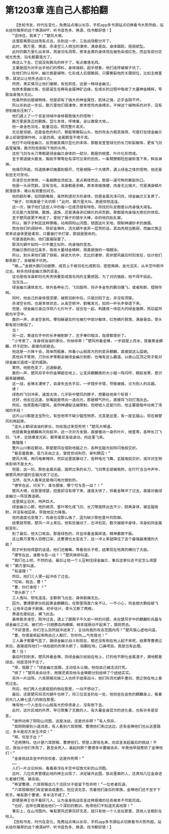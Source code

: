 # 第1203章 连自己人都拍翻
        【告知书友，时代在变化，免费站点难以长存，手机app多书源站点切换看书大势所趋，站长给你推荐的这个换源APP，听书音色多、换源、找书都好使！】
       “坚持住，我来了！”楚风大喝。
       这里距离那边战场有点远，杀到这一步，三处战场都分开了。
       此时，鹏万里、萧遥、赤凌空三人相当的凄惨，满身是血，身体踉跄，摇摇欲坠。
       此时的鹏万里化出本体，周身羽毛凋零，原本金黄的身体现在被色染成红色，而且有部分区域光秃秃，羽毛都要落光了。
       再这么下去，它就没有鹏鸟的样子了，有点像落毛鸡。
       主要是因为对手出乎他们的预料，身体强韧，超乎想象，他们连呼被猴子坑了。
       在他们的认知中，幽兰族是植物，化形成人后很脆弱，只要撕裂他的关键部位，比如主根茎等，就足以让他失去战斗力。
       然而，真实情况让他们傻眼，有些抓狂，这是一株绿金幽兰。
       他原本是幽兰族，但是诞生在稀有金属神矿边缘，在成长的过程中吸收了大量神金精粹，导致自身强大无比。
       他虽然依旧是植物体，但是却有了强大的神金属性，肌体之强，近乎金刚不坏。
       所以杀到这一步后，鹏万里他们很凄惨，原本想凭肉身搏杀，干掉这个植物系的对手，没有想到被反压制了。
       他们遇上了一个亚圣领域中身体极致强大的怪物！
       鹏万里是真正的鹏族，显化本体，呼啸着，足以轰穿大地。。
       他一身金色羽毛，能量滔滔，照亮整片高天。
       无论是双翅，还是金色的利爪，都能够撕裂山头，他的攻击力极其强悍，可是打在绿金幽兰身上却是铿锵作响，火星四溅，金属颤音不绝于耳。
       他打不动绿金幽兰，反而被其偶尔显化的本体，那散发莹莹绿光的长刀斩裂躯体，更有飞剑晶莹璀璨，数次险些割裂下他的头颅。
       这些飞剑与长刀等都是绿金幽兰身体的一部分，都是的根茎、叶片化形而成。
       至于萧遥披头散发，胸前手臂等处有深可见骨的创伤，一条臂膀都险些被斩落下来，鲜血淋淋。
       他竭尽所能，将道族拳印施展到极尽，可是相隔一个大境界，遇上绿金之体的怪物，他还是有些无可奈何。
       赤凌空也非常惨，一条翅膀血流如注，差点离体而去，那是一道可怖的撕裂伤口。
       他是一头异荒鹤，没有羽毛，浑身都是赤鳞，原本体格强健，肉身无比强大，可是满身鳞片脱落很多，难以有效重创对方。
       他的鹤形拳，如同鹤嘴般，虽然刺透对方的身体，但是金属光泽闪烁，绿金幽兰又复原了。
       “猴子，你简直是个天坑啊！”此时，鹏万里大叫，真是惊怒连连。
       这一次，猴子他们这些人中的每一位成员很有特色，所找的队友都是以肉身强大闻名。
       无论是六耳猕猴、鹏族、道族、还是满身赤红鳞片的异荒鹤，那都是肉身强大绝伦的体现。
       至于楚风就更不用说了，曾抢了猴子的狼牙大棒，杀的他四处乱窜。
       所以，猴子才制定这种策略，动用阴阳山河图，锁困这片天地，限制神通妙术的施展。
       而在他们的调研中，除却金琳外，流光蜗牛舍弃一层壳的话，其血肉相当脆弱，而幽兰族正常来说身体更是柔软，只要被打中打穿，那就是致命的。
       可是谁能料到，他们直接踩雷了。
       那流光蜗牛如同一只牛魔王似的，肉身强的变态。
       而幽兰族的这位高手，吸收大量绿金精粹，简直是强的一塌糊涂。
       所以，到头来他们踢了铁板，掉进大坑中，无比的凄惨，若非楚风最后时刻发狂，估计他们都悲剧了，会被猴子坑死。
       “嗷……”金翅大鹏闪动翅膀，成百上千根羽毛化成箭羽，密密麻麻，金光滔天，从半空中俯冲过去，射杀向绿金幽兰族的亚圣。
       这也是他浑身即将光秃秃快要变成落毛鸡的主要原因，为了对抗强敌，他不得不如此。
       当当当……
       绿金幽兰通体发光，体外各种长刀、飞剑旋转，将许多金色的鹏羽撞飞，或者削断，铿锵作响。
       同时，他自己的身体很坚硬，被箭羽射中后，只是凹陷下去，并没有洞穿。
       赤凌空长鸣，也是本体状态，从高空俯冲，鹤嘴发光，如同一杆长矛穿透下来。
       但是，绿金幽兰身边浮现六七片叶子，组合在一起，构建成一块巨大的绿金盾牌，而后猛然砸向半空中。
       轰的一声，赤凌空哀鸣，哪怕躲避及时也被打中部分躯体，红色鳞片脱落，满身是血，骨头都有部分断裂了。
       当！
       另一边，萧遥右手中的长矛被削断了，左手拳印暗淡，指骨都骨折了。
       “小爷来了，浑身绿油油的家伙，你纳命来！”楚风拎着金琳，一步就是上百米，提着黄金麒麟，终于赶到，直接向前砸去。
       他这是一力降十会，简单而粗暴，拎着小山般庞大的的变异麒麟，直接就这么猛砸。
       其他兵不管用，刀剑长矛等都会被绿金幽兰削断，也唯有这么霸道，以泰山压顶之势才能对绿金幽兰造成一定的威胁。
       果然，他脸色变了，迅速躲避。
       轰的一声，楚风将手中的金琳砸在地上，让变异麒麟族的大小姐一阵闷哼，眼前发黑，意识越来越模糊。
       这一战，金琳太凄惨了，自身失去先手后，一步错步步错，导致被擒，沦为别人的兵器。
       哧！
       绿色的飞剑冲来，速度太快，几乎斩中楚风的脖子，想要给他来个斩首！
       还好，他反应迅速，张嘴就是喷出一道白光，那是精气所化，直接将飞剑打落出去。
       然后，他周围电闪雷鸣，虽然神通秘法被限制，但唬唬人还是行的，他主要是暗中动用了场域的手段！
       这片山川都是法宝所化，有些地带不缺少磁性物质，尤其是这里，有一座玄磁山，现在被楚风利用起来。
       “连头上都绿油油的家伙，你给我过来受死吧！”楚风大喝道。
       他提着黄金麒麟再次向前冲，这一次对方发狠，直接催动一身的叶片、根茎等，各种长刀飞剑、飞矛，全部爆发光彩，都带着亚圣级波动，向这里飞来。
       轰隆隆！
       整片山川都在颤动，那是楚风在借助地磁之力，各种玄磁光如同闪电般交织。
       “看吾雷霆拳，吾乃天劫之主，掌控世间刑罚，审判罪囚！”
       楚风大喝，用闪电拳掩饰，然后这里就暴动了，各种电光飞舞，玄磁电弧交织，或许对生物体影响不是太大。
       但是，这一刻，那些金属兵器，旋转过来的长刀、飞剑等全部被吸附，在叮叮当当中声中，被楚风用炽盛的玄磁光收了过去。
       当然，在外人看来这是用闪电光做到的。
       “德爷在此，问天下，谁与撄锋，哪个可与吾一战？！”
       楚风大喝，在那里得瑟，但是却没有停下来，速度太快了，拎着金琳冲了过去，直接对着绿金幽兰一阵狂轰滥砸。
       这里烟尘滔天，响声巨大。
       绿金幽兰心颤，他的根须、茎叶等化成飞剑、长刀等旋转出去不少，脱离身体，被玄磁吸附，并没有收回来，导致他实力降落。
       他的速度也变慢了，肉身也没那么强了，因为缺少那些茎叶的防御。
       结果就导致，楚风一冲上来后，他有些被动了，左冲右突，数次被砸中身体，浑身如同金属般变形。
       到了最后，他大口咳血，那是绿色的，并且伴着金属碎渣，精神萎靡不振。
       这让鹏万里等人目瞪口呆，这曹德也太变态了，这一冲上来就降住了这个最强最难缠的大敌？
       刚才听到他得瑟的话语，他们还撇嘴，等看他乐子呢，结果现在他真的横扫了大敌。
       “德爷在此，谁敢与吾一战？！”楚风继续叫道。
       “我们也上吧，不然的话，最后让他一个人压制住绿金幽兰，事后这家伙还不定怎么得瑟呢！”鹏万里叫道。
       “有道理！”
       然后，他们三人便一起冲杀了过去。
       “哎呦，我去，曹！”
       “曹，你打谁呢！？”
       “骨头断了！”
       三人鬼叫，怒吼连连，全都倒飞出去，身体剧痛无比。
       因为，曹德那家伙抡起黄金麒麟后，在那里简直六亲不认，一不小心，将金翅大鹏给砸飞了，让他半边身子剧痛，初步估计，骨头又断了两根。
       萧遥也是如此，横飞出去。
       最惨是赤凌空，刚冲过去，遇上了跟猴子不久前一样的问题，夹在楚风手中的麒麟形兵器与绿金幽兰之间，被打的一只翅膀血肉模糊，根本就扇动不起来了，踉跄而去。
       “不好意思，你们怎么突然就冲进来了，主动向我的攻击范围内闯？”楚风很心虚地问道。
       “曹，你真是疯起来两自己人都打，你你你……气死我也！”
       三人鼻子都要气歪了，跟绿金幽兰战斗到现在，都还没有倒在地上起不来呢，结果等曹德过来后，直接就将他们一块给砸的的骨头断了，拍翻在地，口鼻喷血，真是岂有此理。
       轰！当！
       最后时刻到来，楚风拎着金琳，将绿金幽兰给拍在地上，打的他不断吐金属渣子，满地都是绿血，彻底坚持不住了。
       “停，我服了！”绿金幽兰屈服，主动低头认输，他怕自己被活活打死。
       “绑了！”楚风亲自动手，用捆灵索将他与金琳都分别给绑了个结结实实。
       另外一片战场，六耳猕猴兄妹二人也终于结束战斗，他们将流光蜗牛重创，使之倒在地上昏死过去。
       然后，他们两人也直挺挺的倒在那里，一动不想动了。
       最后，还是楚风将流光蜗牛也绑了，将三位亚圣扔在一处，他则坐在金色的麒麟身上，看着另外几人横七竖八的倒在那里。
       唯有他一个人坐在小山般高大的俘虏身上，没有倒下去。
       此时，这片区域的外界，早已聚集了无数的人，有大量金身层次的进化者，也有许多是亚圣。
       “居然动用了阴阳山河图，这是决战，还是伏杀啊？”有人惊异。
       “我刚刚接到小道消息，有人看到六耳猕猴、曹德他们来过这边，还有金琳他们也从这里路过，多半是双方发生冲突！”
       “啊，何至于此？”
       “还用猜吗，估计是六耳猕猴、曹德他们，想登上那张名单，向亚圣发起最后的挑战！不过，我估计他们失败了，甚至会死人，最起码那个曹德多半要被击杀，毕竟他早就惹怒了金琳他们！”
       “金身挑战亚圣中的佼佼者，这是作死啊！”
       ……
       人们一片议论纷纷，看着悬浮在半空中绽放光彩的山河图。
       这时，几位负责管理此地的神王出现了，决定破开此图，放出里面的人，还真怕几位金身进化者被打残，被击毙。
       “希望曹德、六耳猕猴这几个活跃分子能留下性命吧！”一位老者叹道。
       “六耳猕猴他们肯定被击成重伤，但应该无恙，凭着他们身后的家族，金琳他们还不至于下死手。唯有那个曹德，多半活不成了。”
       即便是神王也不看好几人，认为金身挑战亚圣这种艰难的任务根本不可能完成。
       “也好，这样也算是给他们一个深刻的教训，免得他们不知道天高地厚！”
       事实上，在山河图内，唯有楚风还算完好无恙，就只有他一个人坐在那里，其他人全都趴在地上。
       【告知书友，时代在变化，免费站点难以长存，手机app多书源站点切换看书大势所趋，站长给你推荐的这个换源APP，听书音色多、换源、找书都好使！】